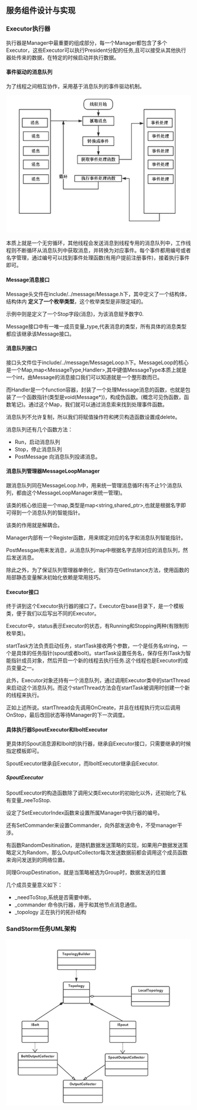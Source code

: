 ## 服务组件设计与实现

### Executor执行器
执行器是Manager中最重要的组成部分，每一个Manager都包含了多个Executor，这些Executor可以执行President分配的任务,且可以接受从其他执行器处传来的数据，在特定的时候启动并执行数据。

#### 事件驱动的消息队列
为了线程之间相互协作，采用基于消息队列的事件驱动机制。

![](image/msglist0.jpg)

本质上就是一个无穷循环，其他线程会发送消息到线程专用的消息队列中，工作线程则不断循环从消息队列中获取消息，并转换为对应事件。每个事件都用编号或者名字管理，通过编号可以找到事件处理函数(有用户提前注册事件)，接着执行事件即可。

#### Message消息接口
Message头文件在include/../message/Message.h下，其中定义了一个结构体，结构体内 **定义了一个枚举类型**，这个枚举类型是非限定域的。

示例中则是定义了一个Stop字段(消息)，为该消息赋予数字0.

Message接口中有一唯一成员变量_type,代表消息的类型，所有具体的消息类型都应该继承该Message接口。

#### 消息队列接口
接口头文件位于include/../message/MessageLoop.h下。MessageLoop的核心是一个Map,map<MessageType,Handler>,其中键值MessageType本质上就是一个int，由Message的消息接口我们可以知道就是一个整形数而已。

而Handler是一个function容器，封装了一个处理Message消息的函数，也就是包装了一个函数指针(类型是void(Message*))，构成伪函数。(概念可见伪函数，函数笔记)。通过这个Map，我们就可以通过消息索来找到处理事件函数。

消息队列不允许复制，所以我们将赋值操作符和拷贝构造函数设置成delete。

消息队列还有几个函数方法：

 - Run，启动消息队列
 - Stop，停止消息队列
 - PostMessage 向消息队列投递消息。

#### 消息队列管理器MessageLoopManager
跟消息队列同在MessageLoop.h中，用来统一管理消息循环(有不止1个消息队列，都由这个MessageLoopManager来统一管理)。

该类的核心依旧是一个map,类型是map<string,shared_ptr<MessageLoop>>,也就是根据名字即可得到一个消息队列的智能指针。

该类的作用就是解耦合。

Manager内部有一个Register函数，用来绑定对应的名字和消息队列智能指针。

PostMessgae用来发消息，从消息队列map中根据名字去除对应的消息队列，然后发送消息。

除此之外，为了保证队列管理器单例化，我们存在GetInstance方法，使用函数的局部静态变量解决初始化依赖是常用技巧。

#### Executor接口
终于讲到这个Executor执行器的接口了。Executor在base目录下，是一个模板类，便于我们以后写出不同的Executor。

Executor中，status表示Executor的状态，有Running和Stopping两种(有限制形枚举类)。

startTask方法负责启动任务，startTask接收两个参数，一个是任务名string，一个是具体的任务指针(spout或者bolt)。startTask设置任务名，保存任务ITask为智能指针成员对象，然后开启一个新的线程去执行任务.这个线程也是Executor的成员变量之一。

此外，Executor对象还持有一个消息队列，通过调用Executor类中的startThread来启动这个消息队列。而这个startThread方法会在startTask被调用时创建一个新的线程来执行。

正如上述所说。startThread会先调用OnCreate，并且在线程执行完以后调用OnStop，最后改回状态等待Manager的下一次调度。


#### 具体执行器SpoutExecutor和IboltExecutor
更具体的Spout消息源和Ibolt的执行器，继承自Executor接口，只需要继承的时候指定模板即可。

SpoutExecutor继承自Executor<ISpout>，而IboltExecutor继承自Executor<Ibolt>.

##### SpoutExecutor
SpoutExecutor的构造函数除了调用父类Executor的初始化以外，还初始化了私有变量_neeToStop.

设定了SetExecutorIndex函数来设置所属Manager中执行器的编号。

还有SetCommander来设置Commander，向外部发送命令，不受manager干涉。

有函数RandomDesitination，是随机数据发送策略的实现，如果用户数据发送策略定义为Random，那么OutputCollector每次发送数据前都会调用这个成员函数来询问发送到的网络位置。

同理GroupDestination，就是当策略被选为Group时，数据发送的位置

几个成员变量意义如下：

 - _needToStop,系统是否需要中断。
 - _commander 命令执行器，用于和其他节点消息通信。
 - _topology 正在执行的拓扑结构

### SandStorm任务UML架构

![](image/uml1.jpg)
